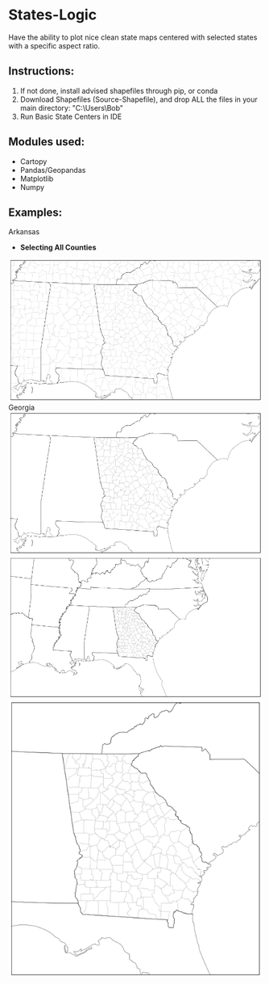 # States-Logic
Have the ability to plot nice clean state maps centered with selected states with a specific aspect ratio.

## Instructions:
1. If not done, install advised shapefiles through pip, or conda
2. Download Shapefiles (Source-Shapefile), and drop ALL the files in your main directory: "C:\Users\Bob\"
3. Run Basic State Centers in IDE

## Modules used:

* Cartopy
* Pandas/Geopandas
* Matplotlib
* Numpy

## **Examples**:

Arkansas
* **Selecting All Counties**
<img src="https://github.com/CustomWXgraphics/States-Logic/blob/main/Images/all%20counties.png" width=auto, height="auto">
Georgia

<img src="https://github.com/CustomWXgraphics/States-Logic/blob/main/Images/GA%20Default.png" width=auto, height="auto">

<img src="https://github.com/CustomWXgraphics/States-Logic/blob/main/Images/GA%20far.png" width=auto, height="auto">

<img src="https://github.com/CustomWXgraphics/States-Logic/blob/main/Images/54.png" width=auto, height="auto">
